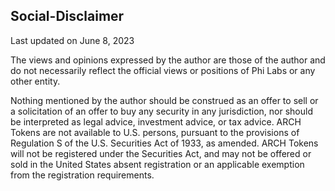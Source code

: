 ## Social-Disclaimer

Last updated on June 8, 2023

The views and opinions expressed by the author are those of the author and do not necessarily reflect the official views or positions of Phi Labs or any other entity.

Nothing mentioned by the author should be construed as an offer to sell or a solicitation of an offer to buy any security in any jurisdiction, nor should be interpreted as legal advice, investment advice, or tax advice.  ARCH Tokens are not available to U.S. persons, pursuant to the provisions of Regulation S of the U.S. Securities Act of 1933, as amended. ARCH Tokens will not be registered under the Securities Act, and may not be offered or sold in the United States absent registration or an applicable exemption from the registration requirements.
